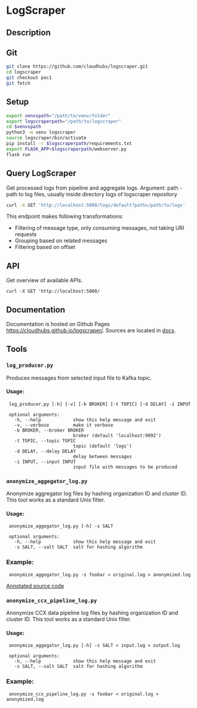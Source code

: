 # LogScraper

## Description

## Git

```bash
git clone https://github.com/cloudhubs/logscraper.git
cd logscraper
git checkout poc1
git fetch
```

## Setup

```bash
export venvspath="/path/to/venv/folder"
export logscraperpath="/path/to/logscraper"
cd $venvspath
python3 -m venv logscraper
source logscraper/bin/activate
pip install -r $logscraperpath/requirements.txt
export FLASK_APP=$logscraperpath/webserver.py
flask run
```

## Query LogScraper

Get processed logs from pipeline and aggregate logs.
Argument: path - path to log files, usually inside directory logs of logscraper repository

```bash
curl -X GET 'http://localhost:5000/logs/default?path=/path/to/logs'
```
This endpoint makes following transformations:

* Filtering of message type, only consuming messages, not taking URI requests
* Grouping based on related messages
* Filtering based on offset


## API

Get overview of available APIs.
```
curl -X GET 'http://localhost:5000/
```

## Documentation

Documentation is hosted on Github Pages <https://cloudhubs.github.io/logscraper/>.
Sources are located in [docs](https://github.com/cloudhubs/logscraper/blob/master/docs/).

## Tools

### `log_producer.py`

Produces messages from selected input file to Kafka topic.

#### Usage:

```
 log_producer.py [-h] [-v] [-b BROKER] [-t TOPIC] [-d DELAY] -i INPUT

 optional arguments:
   -h, --help            show this help message and exit
   -v, --verbose         make it verbose
   -b BROKER, --broker BROKER
                         broker (default 'localhost:9092')
   -t TOPIC, --topic TOPIC
                         topic (default 'logs')
   -d DELAY, --delay DELAY
                         delay between messages
   -i INPUT, --input INPUT
                         input file with messages to be produced
```


### `anonymize_aggegator_log.py`

Anonymize aggregator log files by hashing organization ID and cluster ID.
This tool works as a standard Unix filter.


#### Usage:

```
 anonymize_aggegator_log.py [-h] -s SALT

 optional arguments:
   -h, --help            show this help message and exit
   -s SALT, --salt SALT  salt for hashing algorithm
```

### Example:

```
 anonymize_aggegator_log.py -s foobar < original.log > anonymized.log
```

[Annotated source code](https://cloudhubs.github.io/logscraper/anonymize_aggegator_log.html)

### `anonymize_ccx_pipeline_log.py`

Anonymize CCX data pipeline log files by hashing organization ID and cluster ID.
This tool works as a standard Unix filter.

#### Usage:

```
 anonymize_aggegator_log.py [-h] -s SALT < input.log > output.log

 optional arguments:
   -h, --help            show this help message and exit
   -s SALT, --salt SALT  salt for hashing algorithm
```

### Example:

```
 anonymize_ccx_pipeline_log.py -s foobar < original.log > anonymized.log
```
